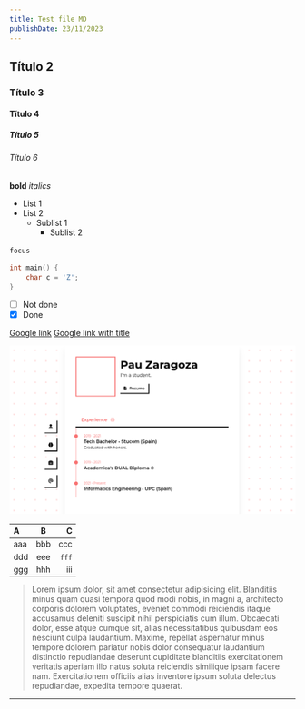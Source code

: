 ```yaml
---
title: Test file MD
publishDate: 23/11/2023
---
```


## Título 2
### Título 3
#### Título 4
##### Título 5
###### Título 6

**bold**
_italics_

* List 1
* List 2
  * Sublist 1
    * Sublist 2

`focus`

```c
int main() {
    char c = 'Z';
}
```

- [ ] Not done
- [x] Done

[Google link](https://www.google.com)
[Google link with title](https://www.google.com "Google's Homepage")

![img-1](../../../public/imgs/web-portfolio.png)

|  A  |  B  |  C  |
|:----|:---:|----:|
| aaa | bbb | ccc |
| ddd | eee | `fff` |
| ggg | hhh | iii |

> Lorem ipsum dolor, sit amet consectetur adipisicing elit. Blanditiis minus quam quasi tempora quod modi nobis, in magni a, architecto corporis dolorem voluptates, eveniet commodi reiciendis itaque accusamus deleniti suscipit nihil perspiciatis cum illum. Obcaecati dolor, esse atque cumque sit, alias necessitatibus quibusdam eos nesciunt culpa laudantium. Maxime, repellat aspernatur minus tempore dolorem pariatur nobis dolor consequatur laudantium distinctio repudiandae deserunt cupiditate blanditiis exercitationem veritatis aperiam illo natus soluta reiciendis similique ipsam facere nam. Exercitationem officiis alias inventore ipsum soluta delectus repudiandae, expedita tempore quaerat.

---